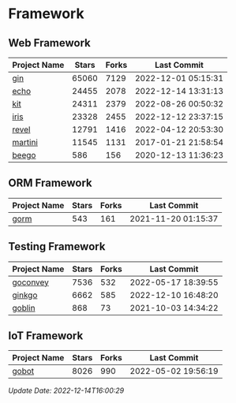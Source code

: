 # Framework

## Web Framework
| Project Name | Stars | Forks | Last Commit |
| ------------ | ----- | ----- | ----------- |
| [gin](https://github.com/gin-gonic/gin) | 65060 | 7129 | 2022-12-01 05:15:31 |
| [echo](https://github.com/labstack/echo) | 24455 | 2078 | 2022-12-14 13:31:13 |
| [kit](https://github.com/go-kit/kit) | 24311 | 2379 | 2022-08-26 00:50:32 |
| [iris](https://github.com/kataras/iris) | 23328 | 2455 | 2022-12-12 23:37:15 |
| [revel](https://github.com/revel/revel) | 12791 | 1416 | 2022-04-12 20:53:30 |
| [martini](https://github.com/go-martini/martini) | 11545 | 1131 | 2017-01-21 21:58:54 |
| [beego](https://github.com/astaxie/beego) | 586 | 156 | 2020-12-13 11:36:23 |

## ORM Framework
| Project Name | Stars | Forks | Last Commit |
| ------------ | ----- | ----- | ----------- |
| [gorm](https://github.com/jinzhu/gorm) | 543 | 161 | 2021-11-20 01:15:37 |

## Testing Framework
| Project Name | Stars | Forks | Last Commit |
| ------------ | ----- | ----- | ----------- |
| [goconvey](https://github.com/smartystreets/goconvey) | 7536 | 532 | 2022-05-17 18:39:55 |
| [ginkgo](https://github.com/onsi/ginkgo) | 6662 | 585 | 2022-12-10 16:48:20 |
| [goblin](https://github.com/franela/goblin) | 868 | 73 | 2021-10-03 14:34:22 |

## IoT Framework
| Project Name | Stars | Forks | Last Commit |
| ------------ | ----- | ----- | ----------- |
| [gobot](https://github.com/hybridgroup/gobot) | 8026 | 990 | 2022-05-02 19:56:19 |

*Update Date: 2022-12-14T16:00:29*